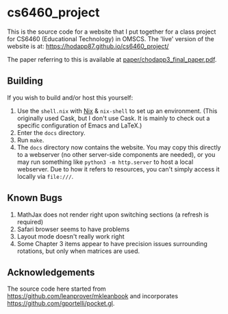 cs6460_project
====

This is the source code for a website that I put together for a class
project for CS6460 (Educational Technology) in OMSCS.  The 'live'
version of the website is at:
https://hodapp87.github.io/cs6460_project/

The paper referring to this is available
at [paper/chodapp3_final_paper.pdf](./paper/chodapp3_final_paper.pdf).

Building
----

If you wish to build and/or host this yourself:

1. Use the `shell.nix` with [Nix](https://nixos.org/nix/) &
   `nix-shell` to set up an environment.  (This originally used Cask,
   but I don't use Cask.  It is mainly to check out a specific
   configuration of Emacs and LaTeX.)
2. Enter the `docs` directory.
3. Run `make`.
4. The `docs` directory now contains the website.  You may copy this
   directly to a webserver (no other server-side components are
   needed), or you may run something like `python3 -m http.server` to
   host a local webserver.  Due to how it refers to resources, you
   can't simply access it locally via `file:///`.

Known Bugs
----

1. MathJax does not render right upon switching sections (a refresh is required)
2. Safari browser seems to have problems
3. Layout mode doesn't really work right
4. Some Chapter 3 items appear to have precision issues surrounding
   rotations, but only when matrices are used.

Acknowledgements
----

The source code here started from
https://github.com/leanprover/mkleanbook and incorporates
https://github.com/gportelli/pocket.gl.
